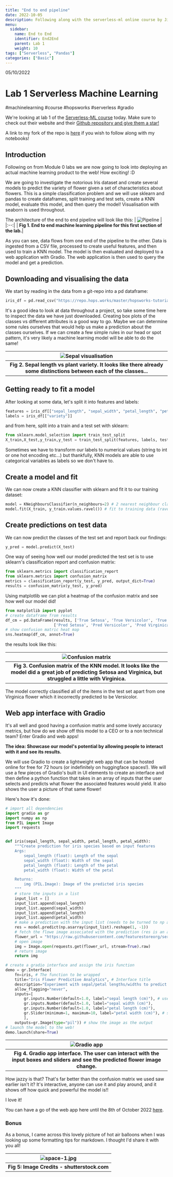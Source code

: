 ```yaml
---
title: "End to end pipeline"
date: 2022-10-05
description: Following along with the serverless-ml online course by Jim Dowling and Hopsworks.
menu:
  sidebar:
    name: End to End
    identifier: End2End
    parent: Lab 1
    weight: 10
tags: ["Serverless", "Pandas"]
categories: ["Basic"]
---
```


05/10/2022

# Lab 1 Serverless Machine Learning
#machinelearning #course #hopsworks #serverless #gradio

We're looking at lab 1 of the [Serverless-ML course](https://www.serverless-ml.org/) today. Make sure to check out their website and their [Github repository and give them a star!](https://github.com/featurestoreorg/serverless-ml-course) 

A link to my fork of the repo is [here](https://github.com/BenSnow6/serverless-ml-course/tree/main/src/01-module) if you wish to follow along with my notebooks!

## Introduction
Following on from Module 0 labs we are now going to look into deploying an actual machine learning product to the web! How exciting! :D

We are going to investigate the notorious Iris dataset and create several models to predict the variety of flower given a set of characteristics about flowers. This is a simple classification problem and we will use sklearn and pandas to create dataframes, split training and test sets, create a KNN model, evaluate this model, and then query the model! Visualisation with seaborn is used throughout.

The architecture of the end to end pipeline will look like this:
| ![Pipeline](images/End2end.png) |
|:--:|
| <b>Fig 1. End to end machine learning pipeline for this first section of the lab.</b>|

As you can see, data flows from one end of the pipeline to the other. Data is ingested from a CSV file, processed to create useful features, and then used to train a KNN model. The model is then evaluated and deployed to a web application with Gradio. The web application is then used to query the model and get a prediction.

## Downloading and visualising the data
We start by reading in the data from a git-repo into a pd dataframe:
```python
iris_df = pd.read_csv("https://repo.hops.works/master/hopsworks-tutorials/data/iris.csv")
```
It's a good idea to look at data throughout a project, so take some time here to inspect the data we have just downloaded. Creating box plots of the classes vs different attributes is a good way to go. Maybe we can determine some rules ourselves that would help us make a prediction about the classes ourselves. If we can create a few simple rules in our head or spot pattern, it's very likely a machine learning model will be able to do the same!


| ![Sepal visualisation](images/iris_box_sepal.png) |
|:--:|
| <b>Fig 2. Sepal length vs plant variety. It looks like there already some distinctions between each of the classes...</b>|


## Getting ready to fit a model
After looking at some data, let's split it into features and labels:
```python
features = iris_df[["sepal_length", "sepal_width", "petal_length", "petal_width"]]
labels = iris_df[["variety"]]
```
and from here, split into a train and a test set with sklearn:
```python
from sklearn.model_selection import train_test_split
X_train,X_test,y_train,y_test = train_test_split(features, labels, test_size=0.2)
```
Sometimes we have to transform our labels to numerical values (string to int or one hot encoding etc...) but thankfully, KNN models are able to use categorical variables as labels so we don't have to.

## Create a model and fit

We can now create a KNN classifier with sklearn and fit it to our training dataset:

```python
model = KNeighboursClassifier(n_neighbours=2) # 2 nearest neighbour classifier
model.fit(X_train, y_train.values.ravel()) # fit to training data (ravel allows for categorical labels)
```

## Create predictions on test data
We can now predict the classes of the test set and report back our findings:
```python
y_pred = model.predict(X_test)
```

One way of seeing how well our model predicted the test set is to use sklearn's classification report and confusion matrix:
```python
from sklearn.metrics import classification_report
from sklearn.metrics import confusion_matrix
metrics = classification_report(y_test, y_pred, output_dict=True)
results = confusion_matrix(y_test, y_pred)
```

Using matplotlib we can plot a heatmap of the confusion matrix and see how well our model did!
```python
from matplotlib import pyplot
# create dataframe from results
df_cm = pd.DataFrame(results, ['True Setosa', 'True Versicolor', 'True Virginica'],
                     ['Pred Setosa', 'Pred Versicolor', 'Pred Virginica'])
# show confusion matric heat map
sns.heatmap(df_cm, annot=True)
```
the results look like this:

| ![Confusion matrix](images/conf_matrix.png) |
|:--:|
| <b>Fig 3. Confusion matrix of the KNN model. It looks like the model did a great job of predicting Setosa and Virginica, but struggled a little with Virginica.</b>|



The model correctly classified all of the items in the test set apart from one Virginica flower which it incorrectly predicted to be Versicolor.

## Web app interface with Gradio

It's all well and good having a confusion matrix and some lovely accuracy metrics, but how do we show off this model to a CEO or to a non technical team? Enter Gradio and web apps!

**The idea: Showcase our model's potential by allowing people to interact with it and see its results.**

We will use Gradio to create a lightweight web app that can be hosted online for free for 72 hours (or indefinitely on huggingface spaces!). We will use a few pieces of Gradio's built in UI elements to create an interface and then define a python function that takes in an array of inputs that the user selects and predicts what flower the associated features would yield. It also shows the user a picture of that same flower!

Here's how it's done:

```python
# import all dependencies
import gradio as gr
import numpy as np
from PIL import Image
import requests


def iris(sepal_length, sepal_width, petal_length, petal_width):
    """Create prediction for iris species based on input features
    Args:
        sepal_length (float): Length of the sepal
        sepal_width (float): Width of the sepal
        petal_length (float): Length of the petal
        petal_width (float): Width of the petal

    Returns:
        img (PIL.Image): Image of the predicted iris species
    """
    # store the inputs in a list
    input_list = []
    input_list.append(sepal_length)
    input_list.append(sepal_width)
    input_list.append(petal_length)
    input_list.append(petal_width)
    # make a prediction with the input list (needs to be turned to np array and reshaped to add in an additional set of brackets since predict requires a batch)
    res = model.predict(np.asarray(input_list).reshape(1, -1))
    # fetch the flowe image associated with the prediction (res is an array so grab first element)
    flower_url = "https://raw.githubusercontent.com/featurestoreorg/serverless-ml-course/main/src/01-module/assets/" + res[0] + ".png"
    # open image
    img = Image.open(requests.get(flower_url, stream=True).raw)            
    # return image
    return img

# create a gradio interface and assign the iris function
demo = gr.Interface(
    fn=iris, # The function to be wrapped 
    title="Iris Flower Predictive Analytics", # Interface title
    description="Experiment with sepal/petal lengths/widths to predict which flower it is.", # interface description
    allow_flagging="never",
    inputs=[
        gr.inputs.Number(default=1.0, label="sepal length (cm)"), # use box input
        gr.inputs.Number(default=1.0, label="sepal width (cm)"),
        gr.inputs.Number(default=1.0, label="petal length (cm)"),
		gr.Slider(minimum=1, maximum=10, label="petal width (cm)"), # slider cuz we're cool
        ],
    outputs=gr.Image(type="pil")) # show the image as the output
# launch the model to the web!
demo.launch(share=True)
```

| ![Gradio app](images/gradio_app.png) |
|:--:|
| <b>Fig 4. Gradio app interface. The user can interact with the input boxes and sliders and see the predicted flower image change.</b>|

How jazzy is that? That's far better than the confusion matrix we used saw earlier isn't it? It's interactive, anyone can use it and play around, and it shows off how quick and powerful the model is!!

I love it!

You can have a go of the web app here until the 8th of October 2022 [here](https://23930.gradio.app).


### Bonus 
As a bonus, I came across this lovely picture of hot air balloons when I was looking up some formatting tips for markdown. I thought I'd share it with you all!

| ![space-1.jpg](https://blog-assets.thedyrt.com/uploads/2019/01/shutterstock_1033306540-1.jpg) |
|:--:|
| <b>Fig 5: Image Credits - shutterstock.com</b>|
